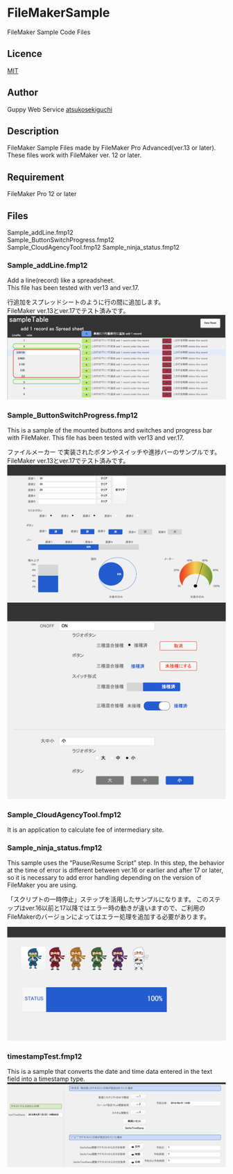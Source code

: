 # FileMakerSample
FileMaker Sample Code Files

## Licence
[MIT](https://github.com/atsukosekiguchi/FileMakerSample/blob/master/LICENSE)
## Author
Guppy Web Service [atsukosekiguchi](https://github.com/atsukosekiguchi)

## Description
FileMaker Sample Files made by FileMaker Pro Advanced(ver.13 or later).  
These files work with FileMaker ver. 12 or later.

## Requirement
FileMaker Pro 12 or later

## Files
Sample_addLine.fmp12  
Sample_ButtonSwitchProgress.fmp12  
Sample_CloudAgencyTool.fmp12
Sample_ninja_status.fmp12

### Sample_addLine.fmp12
Add a line(record) like a spreadsheet.  
This file has been tested with ver13 and ver.17.  
  
行追加をスプレッドシートのように行の間に追加します。  
FileMaker ver.13とver.17でテスト済みです。  
![image](./images/addLineSampleImage.png)


### Sample_ButtonSwitchProgress.fmp12
This is a sample of the mounted buttons and switches and progress bar with FileMaker.
This file has been tested with ver13 and ver.17.

ファイルメーカー で実装されたボタンやスイッチや進捗バーのサンプルです。
FileMaker ver.13とver.17でテスト済みです。
![image](./images/buttonswitchprogress1.png)
![image](./images/buttonswitchprogress2.png)

### Sample_CloudAgencyTool.fmp12
It is an application to calculate fee of intermediary site.

### Sample_ninja_status.fmp12
This sample uses the “Pause/Resume Script” step.
In this step, the behavior at the time of error is different between ver.16 or earlier and after 17 or later, so it is necessary to add error handling depending on the version of FileMaker you are using.

「スクリプトの一時停止」ステップを活用したサンプルになります。
このステップはver.16以前と17以降ではエラー時の動きが違いますので、ご利用のFileMakerのバージョンによってはエラー処理を追加する必要があります。

![image](./images/ninja_statusImage.png)


### timestampTest.fmp12
This is a sample that converts the date and time data entered in the text field into a timestamp type.
![image](./images/timestampTest.png)
